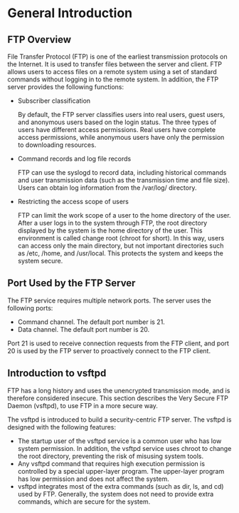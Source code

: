 # General Introduction<a name="EN-US_TOPIC_0229622728"></a>

## FTP Overview<a name="section1172116276544"></a>

File Transfer Protocol \(FTP\) is one of the earliest transmission protocols on the Internet. It is used to transfer files between the server and client. FTP allows users to access files on a remote system using a set of standard commands without logging in to the remote system. In addition, the FTP server provides the following functions:

-   Subscriber classification

    By default, the FTP server classifies users into real users, guest users, and anonymous users based on the login status. The three types of users have different access permissions. Real users have complete access permissions, while anonymous users have only the permission to downloading resources.

-   Command records and log file records

    FTP can use the syslogd to record data, including historical commands and user transmission data \(such as the transmission time and file size\). Users can obtain log information from the /var/log/ directory.

-   Restricting the access scope of users

    FTP can limit the work scope of a user to the home directory of the user. After a user logs in to the system through FTP, the root directory displayed by the system is the home directory of the user. This environment is called change root \(chroot for short\). In this way, users can access only the main directory, but not important directories such as /etc, /home, and /usr/local. This protects the system and keeps the system secure.


## Port Used by the FTP Server<a name="section10740173919526"></a>

The FTP service requires multiple network ports. The server uses the following ports:

-   Command channel. The default port number is 21.
-   Data channel. The default port number is 20.

Port 21 is used to receive connection requests from the FTP client, and port 20 is used by the FTP server to proactively connect to the FTP client.

## Introduction to vsftpd<a name="section05971938175317"></a>

FTP has a long history and uses the unencrypted transmission mode, and is therefore considered insecure. This section describes the Very Secure FTP Daemon \(vsftpd\), to use FTP in a more secure way.

The vsftpd is introduced to build a security-centric FTP server. The vsftpd is designed with the following features:

-   The startup user of the vsftpd service is a common user who has low system permission. In addition, the vsftpd service uses chroot to change the root directory, preventing the risk of misusing system tools.
-   Any vsftpd command that requires high execution permission is controlled by a special upper-layer program. The upper-layer program has low permission and does not affect the system.
-   vsftpd integrates most of the extra commands \(such as dir, ls, and cd\) used by FTP. Generally, the system does not need to provide extra commands, which are secure for the system.

